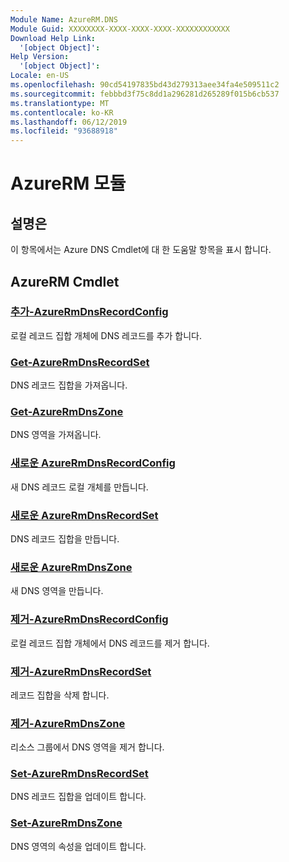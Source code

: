 ```yaml
---
Module Name: AzureRM.DNS
Module Guid: XXXXXXXX-XXXX-XXXX-XXXX-XXXXXXXXXXXX
Download Help Link:
  '[object Object]': 
Help Version:
  '[object Object]': 
Locale: en-US
ms.openlocfilehash: 90cd54197835bd43d279313aee34fa4e509511c2
ms.sourcegitcommit: febbbd3f75c8dd1a296281d265289f015b6cb537
ms.translationtype: MT
ms.contentlocale: ko-KR
ms.lasthandoff: 06/12/2019
ms.locfileid: "93688918"
---
```

# AzureRM 모듈
## 설명은
이 항목에서는 Azure DNS Cmdlet에 대 한 도움말 항목을 표시 합니다.

## AzureRM Cmdlet
### [추가-AzureRmDnsRecordConfig](Add-AzureRmDnsRecordConfig.md)
로컬 레코드 집합 개체에 DNS 레코드를 추가 합니다.

### [Get-AzureRmDnsRecordSet](Get-AzureRmDnsRecordSet.md)
DNS 레코드 집합을 가져옵니다.

### [Get-AzureRmDnsZone](Get-AzureRmDnsZone.md)
DNS 영역을 가져옵니다.

### [새로운 AzureRmDnsRecordConfig](New-AzureRmDnsRecordConfig.md)
새 DNS 레코드 로컬 개체를 만듭니다.

### [새로운 AzureRmDnsRecordSet](New-AzureRmDnsRecordSet.md)
DNS 레코드 집합을 만듭니다.

### [새로운 AzureRmDnsZone](New-AzureRmDnsZone.md)
새 DNS 영역을 만듭니다.

### [제거-AzureRmDnsRecordConfig](Remove-AzureRmDnsRecordConfig.md)
로컬 레코드 집합 개체에서 DNS 레코드를 제거 합니다.

### [제거-AzureRmDnsRecordSet](Remove-AzureRmDnsRecordSet.md)
레코드 집합을 삭제 합니다.

### [제거-AzureRmDnsZone](Remove-AzureRmDnsZone.md)
리소스 그룹에서 DNS 영역을 제거 합니다.

### [Set-AzureRmDnsRecordSet](Set-AzureRmDnsRecordSet.md)
DNS 레코드 집합을 업데이트 합니다.

### [Set-AzureRmDnsZone](Set-AzureRmDnsZone.md)
DNS 영역의 속성을 업데이트 합니다.

